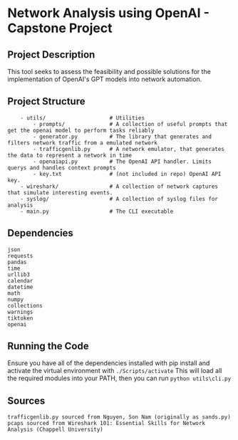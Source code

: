 # Network Analysis using OpenAI - Capstone Project
## Project Description
This tool seeks to assess the feasibility and possible solutions for the implementation 
of OpenAI's GPT models into network automation. 
## Project Structure
```
    - utils/                    # Utilities
        - prompts/              # A collection of useful prompts that get the openai model to perform tasks reliably
        - generator.py          # The library that generates and filters network traffic from a emulated network
        - trafficgenlib.py      # A network emulator, that generates the data to represent a network in time
        - openaiapi.py          # The OpenAI API handler. Limits querys and handles context prompts
        - key.txt               # (not included in repo) OpenAI API key.
    - wireshark/                # A collection of network captures that simulate interesting events.
    - syslog/                   # A collection of syslog files for analysis
    - main.py                   # The CLI executable
```
## Dependencies
```
json
requests
pandas
time
urllib3
calendar
datetime
math
numpy
collections
warnings
tiktoken
openai
```
## Running the Code
Ensure you have all of the dependencies installed with pip install and activate the virtual environment with 
`./Scripts/activate`
This will load all the required modules into your PATH, then you can run
`python utils\cli.py`
## Sources
```
trafficgenlib.py sourced from Nguyen, Son Nam (originally as sands.py)
pcaps sourced from Wireshark 101: Essential Skills for Network Analysis (Chappell University)
```
